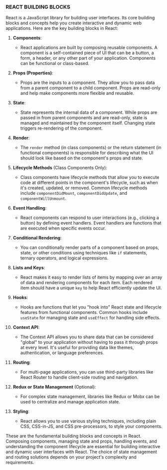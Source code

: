 ### REACT BUILDING BLOCKS

React is a JavaScript library for building user interfaces. Its core building blocks and concepts help you create interactive and dynamic web applications. Here are the key building blocks in React:

1. **Components**:
   - React applications are built by composing reusable components. A component is a self-contained piece of UI that can be a button, a form, a header, or any other part of your application. Components can be functional or class-based.

2. **Props (Properties)**:
   - Props are the inputs to a component. They allow you to pass data from a parent component to a child component. Props are read-only and help make components more flexible and reusable.

3. **State**:
   - State represents the internal data of a component. While props are passed in from parent components and are read-only, state is managed and maintained by the component itself. Changing state triggers re-rendering of the component.

4. **Render**:
   - The `render` method (in class components) or the return statement (in functional components) is responsible for describing what the UI should look like based on the component's props and state.

5. **Lifecycle Methods** (Class Components Only):
   - Class components have lifecycle methods that allow you to execute code at different points in the component's lifecycle, such as when it's created, updated, or removed. Common lifecycle methods include `componentDidMount`, `componentDidUpdate`, and `componentWillUnmount`.

6. **Event Handling**:
   - React components can respond to user interactions (e.g., clicking a button) by defining event handlers. Event handlers are functions that are executed when specific events occur.

7. **Conditional Rendering**:
   - You can conditionally render parts of a component based on props, state, or other conditions using techniques like `if` statements, ternary operators, and logical expressions.

8. **Lists and Keys**:
   - React makes it easy to render lists of items by mapping over an array of data and rendering components for each item. Each rendered item should have a unique `key` to help React efficiently update the UI.

9. **Hooks**:
   - Hooks are functions that let you "hook into" React state and lifecycle features from functional components. Common hooks include `useState` for managing state and `useEffect` for handling side effects.

10. **Context API**:
    - The Context API allows you to share data that can be considered "global" to your application without having to pass it through props at every level. It's useful for providing data like themes, authentication, or language preferences.

11. **Routing**:
    - For multi-page applications, you can use third-party libraries like React Router to handle client-side routing and navigation.

12. **Redux or State Management** (Optional):
    - For complex state management, libraries like Redux or Mobx can be used to centralize and manage application state.

13. **Styling**:
    - React allows you to use various styling techniques, including plain CSS, CSS-in-JS, and CSS pre-processors, to style your components.

These are the fundamental building blocks and concepts in React. Composing components, managing state and props, handling events, and understanding the component lifecycle are essential for building interactive and dynamic user interfaces with React. The choice of state management and routing solutions depends on your project's complexity and requirements.